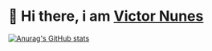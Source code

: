 # 👋 Hi there, i am [Victor Nunes](https://vhndev.com/) 

[![Anurag's GitHub stats](https://github-readme-stats.vercel.app/api?username=vhnunes)](https://github.com/anuraghazra/github-readme-stats)

<!--
**vhnunes/vhnunes** is a ✨ _special_ ✨ repository because its `README.md` (this file) appears on your GitHub profile.

Here are some ideas to get you started:

- 🔭 I’m currently working on ...
- 🌱 I’m currently learning ...
- 👯 I’m looking to collaborate on ...
- 🤔 I’m looking for help with ...
- 💬 Ask me about ...
- 📫 How to reach me: ...
- 😄 Pronouns: ...
- ⚡ Fun fact: ...
-->
